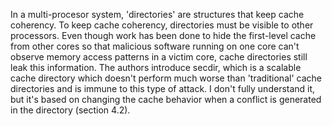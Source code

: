 In a multi-procesor system, 'directories' are structures that keep cache coherency. To keep cache coherency, directories must be visible to other processors. Even though work has been done to hide the first-level cache from other cores so that malicious software running on one core can't observe memory access patterns in a victim core, cache directories still leak this information. The authors introduce secdir, which is a scalable cache directory which doesn't perform much worse than 'traditional' cache directories and is immune to this type of attack. I don't fully understand it, but it's based on changing the cache behavior when a conflict is generated in the directory (section 4.2).